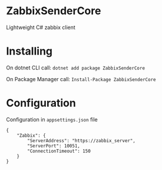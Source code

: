 # ZabbixSenderCore

Lightweight C# zabbix client


# Installing

On dotnet CLI call: `dotnet add package ZabbixSenderCore`

On Package Manager call: `Install-Package ZabbixSenderCore`


# Configuration

Configuration in `appsettings.json` file

```
{
    "Zabbix": {
        "ServerAddress": "https://zabbix_server",
        "ServerPort": 10051,
        "ConnectionTimeout": 150
    }
}
```
